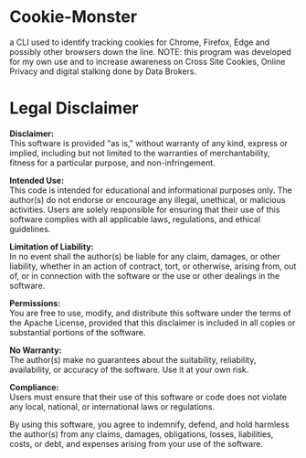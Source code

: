# Cookie-Monster
a CLI used to identify tracking cookies for Chrome, Firefox, Edge and possibly other browsers down the line. NOTE: this program was developed for my own use and to increase awareness on Cross Site Cookies, Online Privacy and digital stalking done by Data Brokers. 

# Legal Disclaimer

**Disclaimer:**  
This software is provided "as is," without warranty of any kind, express or implied, including but not limited to the warranties of merchantability, fitness for a particular purpose, and non-infringement. 

**Intended Use:**  
This code is intended for educational and informational purposes only. The author(s) do not endorse or encourage any illegal, unethical, or malicious activities. Users are solely responsible for ensuring that their use of this software complies with all applicable laws, regulations, and ethical guidelines.

**Limitation of Liability:**  
In no event shall the author(s) be liable for any claim, damages, or other liability, whether in an action of contract, tort, or otherwise, arising from, out of, or in connection with the software or the use or other dealings in the software.

**Permissions:**  
You are free to use, modify, and distribute this software under the terms of the Apache License, provided that this disclaimer is included in all copies or substantial portions of the software.

**No Warranty:**  
The author(s) make no guarantees about the suitability, reliability, availability, or accuracy of the software. Use it at your own risk.

**Compliance:**  
Users must ensure that their use of this software or code does not violate any local, national, or international laws or regulations.

By using this software, you agree to indemnify, defend, and hold harmless the author(s) from any claims, damages, obligations, losses, liabilities, costs, or debt, and expenses arising from your use of the software.

